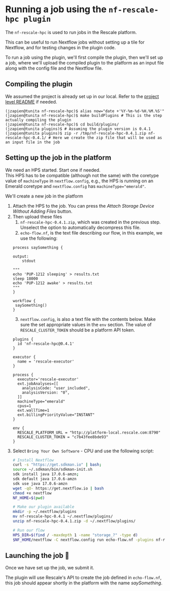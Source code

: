 # Running a job using the `nf-rescale-hpc plugin`

The `nf-rescale-hpc` is used to run jobs in the Rescale platform.  

This can be useful to run Nextflow jobs without setting up a tile for Nextflow,
and for testing changes in the plugin code. 


To run a job using the plugin, we'll first compile the plugin, then we'll set up a job, where we'll
upload the compiled plugin to the platform as an input file along with the config file and the Nextflow file.

## Compiling the plugin
We assumed the project is already set up in our local. Refer to the [project level README](../README.md) if needed. 
```
(jzapien@tunita nf-rescale-hpc)$ alias now="date +'%Y-%m-%d-%H.%M.%S'"
(jzapien@tunita nf-rescale-hpc)$ make buildPlugins # This is the step actually compiling the plugin
(jzapien@tunita nf-rescale-hpc)$ cd build/plugins/
(jzapien@tunita plugins)$ # Assuming the plugin version is 0.4.1
(jzapien@tunita plugins)$ zip -r /tmp/nf-rescale-hpc-0.4.1.zip nf-rescale-hpc-0.4.1/ # Here we create the zip file that will be used as an input file in the job 
```

## Setting up the job in the platform
We need an HPS started. Start one if needed.  
This HPS has to be compatible (although not the same) with the coretype value of `machineType` in `nextflow.config`,
e.g., the HPS is running on an Emerald coretype and `nextflow.config` has `machineType="emerald"`.

We'll create a new job in the platform
 1. Attach the HPS to the job. You can press the _Attach Storage Device Without Adding Files_ button.
 2. Then upload these files
    1. `nf-rescale-hpc-0.4.1.zip`, which was created in the previous step. Unselect the option to automatically decompress this file.
    2. `echo-flow.nf`, is the text file describing our flow, in this example, we use the following:
    ```
    process saySomething {

    output:
        stdout
    
    """
    echo 'PUP-1212 sleeping' > results.txt
    sleep 18000
    echo 'PUP-1212 awake' > results.txt
    """
    }

    workflow {
     saySomething()
    }

    ```
    3. `nextflow.config`, is also a text file with the contents below. Make sure the set appropriate values in the `env` section. The value of `RESCALE_CLUSTER_TOKEN` should be a platform API token.
    ```
    plugins {
      id 'nf-rescale-hpc@0.4.1'
    }

    executor {
      name = 'rescale-executor'
    }

    process {
      executor='rescale-executor'
      ext.jobAnalyses=[[
        analysisCode: "user_included",
        analysisVersion: "0",
      ]]
      machineType="emerald"
      cpus=1
      ext.wallTime=1
      ext.billingPriorityValue="INSTANT"
    }

    env {
      RESCALE_PLATFORM_URL = "http://platform-local.rescale.com:8790"
      RESCALE_CLUSTER_TOKEN = "c7b43fee8bde93"
    }
    ```
 3. Select `Bring Your Own Software` - CPU and use the following script:
    ```bash
    # Install Nextflow
    curl -s "https://get.sdkman.io" | bash;
    source ~/.sdkman/bin/sdkman-init.sh
    sdk install java 17.0.6-amzn;
    sdk default java 17.0.6-amzn
    sdk use java 17.0.6-amzn
    wget -qO- https://get.nextflow.io | bash
    chmod +x nextflow
    NF_HOME=$(pwd)

    # Make our plugin available
    mkdir -p ~/.nextflow/plugins
    mv nf-rescale-hpc-0.4.1 ~/.nextflow/plugins/
    unzip nf-rescale-hpc-0.4.1.zip -d ~/.nextflow/plugins/

    # Run our flow
    HPS_DIR=$(find / -maxdepth 1 -name "storage_?" -type d)
    $NF_HOME/nextflow -C nextflow.config run echo-flow.nf -plugins nf-rescale-hpc@0.4.1
    ```
## Launching the job 🚀
Once we have set up the job, we submit it.  

The plugin will use Rescale's API to create the job defined in `echo-flow.nf`, this job should appear shortly in the
platform with the name _saySomething_.
